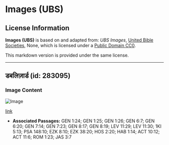 # Images (UBS)

## License Information

**Images (UBS)** is based on and adapted from: _UBS Images_, [United Bible Societies](https://unitedbiblesocieties.org/), None, which is licensed under a [Public Domain CC0](https://creativecommons.org/public-domain/cc0/).

This markdown version is provided under the same license.



--------------------------------

## डबलिज़ार्ड (id: 283095)

### Image Content

![Image](https://cdn.aquifer.bible/aquifer-content/resources/Media/WEB-0170_dablizard.jpg)

[link](https://cdn.aquifer.bible/aquifer-content/resources/Media/WEB-0170_dablizard.jpg)

* **Associated Passages:** GEN 1:24; GEN 1:25; GEN 1:26; GEN 6:7; GEN 6:20; GEN 7:14; GEN 7:23; GEN 8:17; GEN 8:19; LEV 11:29; LEV 11:30; 1KI 5:13; PSA 148:10; EZK 8:10; EZK 38:20; HOS 2:20; HAB 1:14; ACT 10:12; ACT 11:6; ROM 1:23; JAS 3:7

